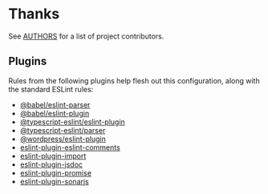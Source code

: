 # Thanks

See [AUTHORS][] for a list of project contributors.

## Plugins

Rules from the following plugins help flesh out this configuration, along with
the standard ESLint rules:

- [@babel/eslint-parser][]
- [@babel/eslint-plugin][]
- [@typescript-eslint/eslint-plugin][]
- [@typescript-eslint/parser][]
- [@wordpress/eslint-plugin][]
- [eslint-plugin-eslint-comments][]
- [eslint-plugin-import][]
- [eslint-plugin-jsdoc][]
- [eslint-plugin-promise][]
- [eslint-plugin-sonarjs][]

[@babel/eslint-parser]: https://npmjs.com/package/@wordpress/eslint-plugin
[@babel/eslint-plugin]: https://npmjs.com/package/@wordpress/eslint-plugin
[@typescript-eslint/eslint-plugin]: https://npmjs.com/package/@wordpress/eslint-plugin
[@typescript-eslint/parser]: https://npmjs.com/package/@wordpress/eslint-plugin
[@wordpress/eslint-plugin]: https://npmjs.com/package/@wordpress/eslint-plugin
[authors]: AUTHORS.md
[eslint-plugin-eslint-comments]: https://npmjs.com/package/eslint-plugin-eslint-comments
[eslint-plugin-import]: https://npmjs.com/package/eslint-plugin-import
[eslint-plugin-jsdoc]: https://npmjs.com/package/eslint-plugin-jsdoc
[eslint-plugin-promise]: https://npmjs.com/package/eslint-plugin-promise
[eslint-plugin-sonarjs]: https://npmjs.com/package/eslint-plugin-sonarjs
